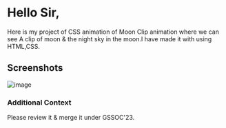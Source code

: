 <h1>Hello Sir,</h1>
Here is my project of CSS animation of Moon Clip animation where we can see A clip of moon & the night sky in the moon.I have made it with using HTML,CSS.

<h2>Screenshots</h2>

![image](https://github.com/apu52/Dev-Geeks/assets/114172928/acbf1519-0612-44da-9ff4-7f9ece488e4e)


<h3>Additional Context</h3>
Please review it & merge it under GSSOC'23.
